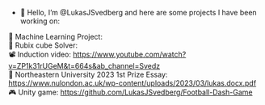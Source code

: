 - 👋 Hello, I’m @LukasJSvedberg and here are some projects I have been working on:

🤖 Machine Learning Project: <br>
🧩 Rubix cube Solver: <br>
📽️ Induction video: https://www.youtube.com/watch?v=ZP1k31rUGeM&t=664s&ab_channel=Svedz <br> 
📘 Northeastern University 2023 1st Prize Essay: https://www.nulondon.ac.uk/wp-content/uploads/2023/03/lukas.docx.pdf <br>
🎮 Unity game: https://github.com/LukasJSvedberg/Football-Dash-Game <br>
